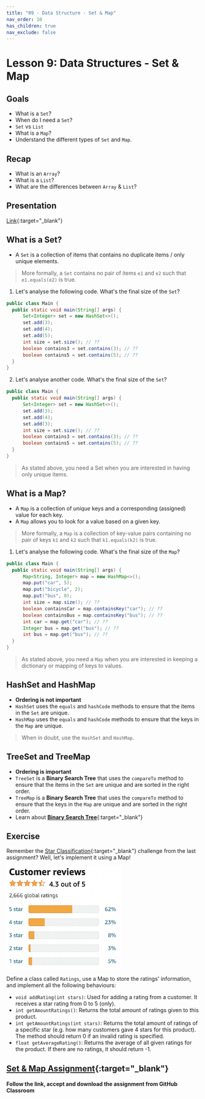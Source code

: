```yaml
---
title: "09 - Data Structure - Set & Map"
nav_order: 10
has_children: true
nav_exclude: false
---
```


# Lesson 9: Data Structures - Set & Map

## Goals

- What is a `Set`?
- When do I need a `Set`?
- `Set` vs `List`
- What is a `Map`?
- Understand the different types of `Set` and `Map`.

## Recap

- What is an `Array`?
- What is a `List`?
- What are the differences between `Array` & `List`?

## Presentation

[Link](https://docs.google.com/presentation/d/1u7_eK6VpGtFGE6rfGUjfmFFzb8UvTPVD-96VSj6v9h4/embed ){:target="_blank"}

## What is a Set?

- A `Set` is a collection of items that contains no duplicate items / only unique elements.

> More formally, a `Set` contains no pair of items `e1` and `e2` such that `e1.equals(e2)` is true.

1. Let's analyse the following code. What's the final size of the `Set`?
  ```java
public class Main {
    public static void main(String[] args) {
        Set<Integer> set = new HashSet<>();
        set.add(3);
        set.add(4);
        set.add(5);
        int size = set.size(); // ??
        boolean contains3 = set.contains(3); // ??
        boolean contains5 = set.contains(5); // ??
    }
}
  ```
2. Let's analyse another code. What's the final size of the `Set`?
  ```java
public class Main {
    public static void main(String[] args) {
        Set<Integer> set = new HashSet<>();
        set.add(3);
        set.add(4);
        set.add(3);
        int size = set.size(); // ??
        boolean contains3 = set.contains(3); // ??
        boolean contains5 = set.contains(5); // ??
    }
}
  ```
> As stated above, you need a Set when you are interested in having only unique items.

## What is a Map?

- A `Map` is a collection of _unique_ keys and a corresponding (assigned) value for each key.
- A `Map` allows you to look for a value based on a given key.

> More formally, a `Map` is a collection of key-value pairs containing no pair of keys `k1` and `k2`
> such that `k1.equals(k2)` is true.

1. Let's analyse the following code. What's the final size of the `Map`?
  ```java
public class Main {
    public static void main(String[] args) {
        Map<String, Integer> map = new HashMap<>();
        map.put("car", 5);
        map.put("bicycle", 2);
        map.put("bus", 0);
        int size = map.size(); // ??
        boolean containsCar = map.containsKey("car"); // ??
        boolean containsBus = map.containsKey("bus"); // ??
        int car = map.get("car"); // ??
        Integer bus = map.get("bus"); // ??
        int bus = map.get("bus"); // ??
    }
}
  ```

> As stated above, you need a `Map` when you are interested in keeping a dictionary or mapping of keys to values.

## HashSet and HashMap

- **Ordering is not important**
- `HashSet` uses the `equals` and `hashCode` methods to ensure that the items in the `Set` are unique.
- `HashMap` uses the `equals` and `hashCode` methods to ensure that the keys in the `Map` are unique.

> When in doubt, use the `HashSet` and `HashMap`.

## TreeSet and TreeMap

- **Ordering is important**
- `TreeSet` is a **Binary Search Tree** that uses the `compareTo` method to ensure that the items in the `Set` are unique and are sorted in the right order.
- `TreeMap` is a **Binary Search Tree** that uses the `compareTo` method to ensure that the keys in the `Map` are unique and are sorted in the right order.
- Learn about [**Binary Search Tree**](https://www.youtube.com/watch?v=pYT9F8_LFTM ){:target="_blank"}

## Exercise

Remember the [Star Classification](https://en.wikipedia.org/wiki/Star_(classification) ){:target="_blank"} challenge from the last assignment? Well, let's implement it using a Map!

![Extracted from Amazon](./amazon-style-ratings.png)

Define a class called `Ratings`, use a Map to store the ratings' information, and implement all the following behaviours:
- `void addRating(int stars)`: Used for adding a rating from a customer. It receives a star rating from 0 to 5 (only).
- `int getAmountRatings()`: Returns the total amount of ratings given to this product.
- `int getAmountRatings(int stars)`: Returns the total amount of ratings of a specific star (e.g. how many customers gave 4 stars for this product). The method should return 0 if an invalid rating is specified.
- `float getAverageRating()`: Returns the average of all given ratings for the product. If there are no ratings, it should return -1.

## [Set & Map Assignment](https://classroom.github.com/a/dUh1YtIJ ){:target="_blank"}

#### Follow the link, accept and download the assignment from GitHub Classroom
